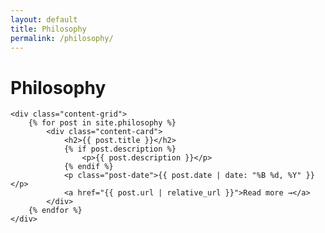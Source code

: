 ```yaml
---
layout: default
title: Philosophy
permalink: /philosophy/
---
```


<div class="philosophy-container">
    <h1>Philosophy</h1>
    
    <div class="content-grid">
        {% for post in site.philosophy %}
            <div class="content-card">
                <h2>{{ post.title }}</h2>
                {% if post.description %}
                    <p>{{ post.description }}</p>
                {% endif %}
                <p class="post-date">{{ post.date | date: "%B %d, %Y" }}</p>
                <a href="{{ post.url | relative_url }}">Read more →</a>
            </div>
        {% endfor %}
    </div>
</div>
